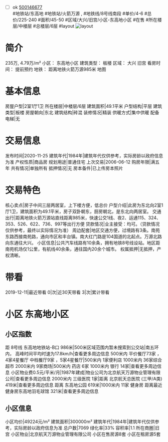 - [ ] ok [500146677](https://bj.5i5j.com/ershoufang/500146677.html)  
 #地铁站/东高地 #地铁站/火箭万源 ,  #地铁线/8号线南段
#单价/4-6 #总价/225-240 #面积/45-50   #区域/大兴/旧宫/小区-东高地小区 #在售 #所在楼层/中楼层 #总楼层/6层 #layout 
![layout](http://image2.5i5j.com//group1/M00/88/BE/CgqJMl0UQuqAEf2iAASBKhWVTE4184.jpg_P5.jpg) 
# 简介 
 235万,  4.79万/m² 
小区： 东高地小区
建筑类型： 板楼
区域： 大兴 旧宫
看房时间： 提前预约
地铁： 距离地铁火箭万源985米 地图
# 基本信息 
 房屋户型|2室1厅1卫
所在楼层|中楼层/6层
建筑面积|49.1平米
户型结构|平层
建筑类型|板楼
房屋朝向|东北
建筑结构|砖混
装修情况|精装
供暖方式|集中供暖
配备电梯|无
# 交易信息 
 发布时间|2020-11-25
建筑年代|1984年|建筑年代仅供参考，实际房龄以政府信息为准
产权性质|商品房
规划用途|普通住宅
上次交易|2006-06-12
购房年限|满五年
共有情况|单独所有
抵押情况|无
房本备件|已上传房本照片
# 交易特色 
 核心卖点|房子中间三层两居室，上下楼方便，低总价
户型介绍|此房为东北向2室1厅1卫，建筑面积为49.1平米，房子双卧朝东，厨房朝北，是东北向两居室。
交通出行|距离地铁火箭万源站直线距离985米，快速公交1线、夜2、运通115、324、353、526、622、736、997等出行方便
贷款情况|业主接受：均可。（贷款情况仅供参考，最终以实际情况为准）
周边配套|地区交通方便，过境路有3条。南苑东路西接南苑路，通向市区和丰台镇。南大红门路是104国道的北起点。万源北路向东通往大兴。
小区信息|公共汽车线路有10余条，拥有地铁8号线设站。地区距南苑机场仅1公里，有航线40余条，通往国内20余个城市。
权属抵押|无抵押，产权清晰。
# 带看 
 2019-12-11|最近带看	 0|次|近30天带看	 3|次|累计带看
# 小区 东高地小区
## 小区指数 
 距 8号线 东高地地铁站-B口 986米|500米区域范围内暂未搜索到公交站|南五环内， 高峰时间平均时速为17.8km/h|查看更多周边信息
500米内 平价餐厅73家 ，4家4星餐厅
中档餐厅9家 ，5家4星餐厅|500米内 1家便利店
1000米内 36家综合超市
2000米内 9家商场|500米内 药店 6家
1000米内 银行 14家|查看更多周边信息
小区物业费0.5元/平米/月|1987年建成|物业公司为北京航天万源物业管理有限公司|查看更多周边信息
2000米内 三级医院 1家|距离 北京航天总医院 (三甲/A类) 419米|查看更多周边信息
距离 东高地公园 619米|1000米内 11家 健身房
距离最近健身房东高地羽毛球馆 321米|查看更多周边信息
## 小区信息 
 小区均价|49224元/m²
建筑面积|300000m²
建筑年代|1984年|建筑年代仅供参考，实际房龄以政府信息为准
总户数|7069
绿化率|33%
容积率|1.1
所在商圈|旧宫
小区物业|北京航天万源物业管理有限公司
小区在售房源8套
小区在租房源5套
